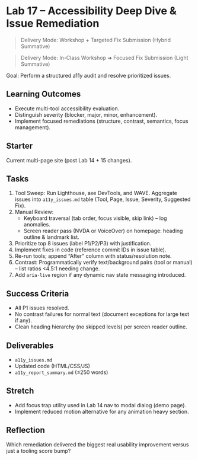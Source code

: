 # Lab 17 – Accessibility Deep Dive & Issue Remediation

> Delivery Mode: Workshop + Targeted Fix Submission (Hybrid Summative)

> Delivery Mode: In-Class Workshop ➜ Focused Fix Submission (Light Summative)

Goal: Perform a structured a11y audit and resolve prioritized issues.

## Learning Outcomes
- Execute multi-tool accessibility evaluation.
- Distinguish severity (blocker, major, minor, enhancement).
- Implement focused remediations (structure, contrast, semantics, focus management).

## Starter
Current multi-page site (post Lab 14 + 15 changes).

## Tasks
1. Tool Sweep: Run Lighthouse, axe DevTools, and WAVE. Aggregate issues into `a11y_issues.md` table (Tool, Page, Issue, Severity, Suggested Fix).
2. Manual Review:
   - Keyboard traversal (tab order, focus visible, skip link) – log anomalies.
   - Screen reader pass (NVDA or VoiceOver) on homepage: heading outline & landmark list.
3. Prioritize top 8 issues (label P1/P2/P3) with justification.
4. Implement fixes in code (reference commit IDs in issue table).
5. Re-run tools; append “After” column with status/resolution note.
6. Contrast: Programmatically verify text/background pairs (tool or manual) – list ratios <4.5:1 needing change.
7. Add `aria-live` region if any dynamic nav state messaging introduced.

## Success Criteria
- All P1 issues resolved.
- No contrast failures for normal text (document exceptions for large text if any).
- Clean heading hierarchy (no skipped levels) per screen reader outline.

## Deliverables
- `a11y_issues.md`
- Updated code (HTML/CSS/JS)
- `a11y_report_summary.md` (≤250 words)

## Stretch
- Add focus trap utility used in Lab 14 nav to modal dialog (demo page).
- Implement reduced motion alternative for any animation heavy section.

## Reflection
Which remediation delivered the biggest real usability improvement versus just a tooling score bump?

